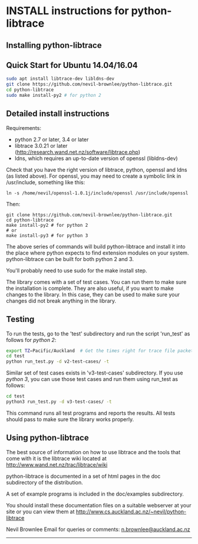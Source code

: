 # INSTALL instructions for python-libtrace 

## Installing python-libtrace

## Quick Start for Ubuntu 14.04/16.04

```bash
sudo apt install libtrace-dev libldns-dev
git clone https://github.com/nevil-brownlee/python-libtrace.git
cd python-libtrace
sudo make install-py2 # for python 2
```

## Detailed install instructions

Requirements:

 * python 2.7 or later, 3.4 or later
 * libtrace 3.0.21 or later (http://research.wand.net.nz/software/libtrace.php)
 * ldns, which requires an up-to-date version of openssl (libldns-dev)

Check that you have the right version of libtrace, python, openssl
and ldns (as listed above).  For openssl, you may need
to create a symbolic link in /usr/include, something like this:

```
ln -s /home/nevil/openssl-1.0.1j/include/openssl /usr/include/openssl
```

Then:

```
git clone https://github.com/nevil-brownlee/python-libtrace.git
cd python-libtrace
make install-py2 # for python 2
# or
make install-py3 # for python 3
```

The above series of commands will build python-libtrace and
install it into the place where python expects to find extension
modules on your system. python-libtrace can be built for both
python 2 and 3.

You'll probably need to use sudo for the make install step.

The library comes with a set of test cases. You can run them to
make sure the installation is complete. They are also useful, if
you want to make changes to the library. In this case, they can
be used to make sure your changes did not break anything in the
library.

Testing
-------

To run the tests, go to the 'test' subdirectory and run the script
'run_test' as follows for _python 2_:

```bash
export TZ=Pacific/Auckland  # Get the times right for trace file packets
cd test
python run_test.py -d v2-test-cases/ -t
```

Similar set of test cases exists in 'v3-test-cases' subdirectory. If you
use _python 3_, you can use those test cases and run them using run_test
as follows:

```bash
cd test
python3 run_test.py -d v3-test-cases/ -t
```

This command runs all test programs and reports the results. All tests
should pass to make sure the library works properly.

Using python-libtrace
---------------------

The best source of information on how to use libtrace and the 
tools that come with it is the libtrace wiki located at 
http://www.wand.net.nz/trac/libtrace/wiki

python-libtrace is documented in a set of html pages in the
doc subdirectory of the distribution.

A set of example programs is included in the doc/examples
subdirectory.

You should install these documentation files on a suitable
webserver at your site or you can view them at
http://www.cs.auckland.ac.nz/~nevil/python-libtrace

Nevil Brownlee
Email for queries or comments: n.brownlee@auckland.ac.nz

--------------------------------------------------------------

